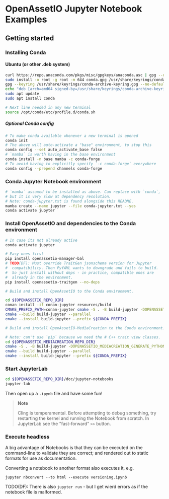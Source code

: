 # OpenAssetIO Jupyter Notebook Examples

## Getting started

### Installing Conda

#### Ubuntu (or other .deb system)

```sh
curl https://repo.anaconda.com/pkgs/misc/gpgkeys/anaconda.asc | gpg --dearmor > conda.gpg
sudo install -o root -g root -m 644 conda.gpg /usr/share/keyrings/conda-archive-keyring.gpg
gpg --keyring /usr/share/keyrings/conda-archive-keyring.gpg --no-default-keyring --fingerprint 34161F5BF5EB1D4BFBBB8F0A8AEB4F8B29D82806
echo "deb [arch=amd64 signed-by=/usr/share/keyrings/conda-archive-keyring.gpg] https://repo.anaconda.com/pkgs/misc/debrepo/conda stable main" | sudo tee /etc/apt/sources.list.d/conda.list
sudo apt update
sudo apt install conda

# Next line needed in any new terminal
source /opt/conda/etc/profile.d/conda.sh
```

##### Optional Conda config
```sh
# To make conda available whenever a new terminal is opened
conda init
# The above will auto-activate a "base" environment, to stop this
conda config --set auto_activate_base false
# `mamba` is worth having in the base environment
conda install -n base mamba -c conda-forge
# To avoid having to explicitly specify `-c conda-forge` everywhere
conda config --prepend channels conda-forge
```

### Conda Jupyter Notebook environment

```sh
# `mamba` assumed to be installed as above. Can replace with `conda`,
# but it is very slow at dependency resolution.
# Note: conda-jupyter.txt is found alongside this README.
mamba create --name jupyter --file conda-jupyter.txt --yes
conda activate jupyter
```

### Install OpenAssetIO and dependencies to the Conda environment

```sh
# In case its not already active
conda activate jupyter

# Easy ones first
pip install openassetio-manager-bal
# TODO(DF): Must override TraitGen jsonschema version for Jupyter
#  compatibility. Then PyYAML wants to downgrade and fails to build.
#  So just install without deps - in practice, compatible ones are
#  already in the environment.
pip install openassetio-traitgen --no-deps

# Build and install OpenAssetIO to the Conda environment.

cd ${OPENASSETIO_REPO_DIR}
conan install -if conan-jupyter resources/build
CMAKE_PREFIX_PATH=conan-jupyter cmake -S . -B build-jupyter -DOPENASSETIO_GLIBCXX_USE_CXX11_ABI=ON
cmake --build build-jupyter --parallel
cmake --install build-jupyter --prefix ${CONDA_PREFIX}

# Build and install OpenAssetIO-MediaCreation to the Conda environment.

# Note: can't use `pip` because we need the # C++ trait view classes.
cd ${OPENASSETIO_MEDIACREATION_REPO_DIR}
cmake -S . -B build-jupyter -DOPENASSETIO_MEDIACREATION_GENERATE_PYTHON=ON
cmake --build build-jupyter --parallel
cmake --install build-jupyter --prefix ${CONDA_PREFIX}
```

### Start JupyterLab

```sh
cd ${OPENASSETIO_REPO_DIR}/doc/jupyter-notebooks
jupyter-lab
```

Then open up a `.ipynb` file and have some fun!

> **Note**
>
> Cling is temperamental. Before attempting to debug something, try
> restarting the kernel and running the Notebook from scratch. In
> JupyterLab see the "fast-forward" `>>` button.

### Execute headless

A big advantage of Notebooks is that they can be executed on the
command-line to validate they are correct; and rendered out to static
formats for use as documentation.

Converting a notebook to another format also executes it, e.g.

```
jupyter nbconvert --to html --execute versioning.ipynb
```

TODO(DF): There is also `jupyter run` - but I get wierd errors as if the
notebook file is malformed.
